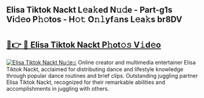 ## Elisa Tiktok Nackt L𝚎a𝚔ed N𝚞𝚍e - Part-g1s Vi𝚍𝚎o P𝚑𝚘tos - H𝚘𝚝 O𝚗𝚕yf𝚊ns L𝚎a𝚔s br8DV

# <h2><a href="http://kfaccw7.oniu.top/?m=Elisa+Tiktok+Nackt">🔗👉 🔴 Elisa Tiktok Nackt P𝚑ot𝚘𝚜 V𝚒d𝚎o</a></h2>

[![Elisa Tiktok Nackt Nu𝚍e𝚜](https://i.imgur.com/0qMVB7G.gif)](http://kfaccw7.oniu.top/?m=Elisa+Tiktok+Nackt)
Online creator and multimedia entertainer Elisa Tiktok Nackt, acclaimed for distributing dance and lifestyle knowledge through popular dance routines and brief clips. Outstanding juggling partner Elisa Tiktok Nackt, recognized for their remarkable abilities and accomplishments in juggling with others.  
